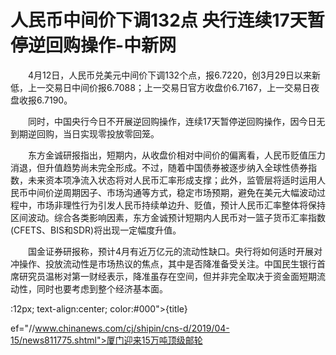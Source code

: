 # 人民币中间价下调132点 央行连续17天暂停逆回购操作-中新网

　　4月12日，人民币兑美元中间价下调132个点，报6.7220，创3月29日以来新低，上一交易日中间价报6.7088；上一交易日官方收盘价6.7167，上一交易日夜盘收报6.7190。


　　同时，中国央行今日不开展逆回购操作，连续17天暂停逆回购操作，因今日无到期逆回购，当日实现零投放零回笼。

　　东方金诚研报指出，短期内，从收盘价相对中间价的偏离看，人民币贬值压力消退，但升值趋势尚未完全形成。不过，随着中国债券被逐步纳入全球性债券指数，未来资本项净流入状态将对人民币汇率形成支撑；此外，监管层将适时运用人民币中间价逆周期因子、市场沟通等方式，稳定市场预期，避免在美元大幅波动过程中，市场非理性行为引发人民币持续单边升、贬值，预计人民币汇率整体将保持区间波动。综合各类影响因素，东方金诚预计短期内人民币对一篮子货币汇率指数(CFETS、BIS和SDR)将出现一定幅度升值。

　　国金证券研报称，预计4月有近万亿元的流动性缺口。央行将如何适时开展对冲操作、投放流动性是市场热议的焦点，其中是否降准备受关注。中国民生银行首席研究员温彬对第一财经表示，降准虽存在空间，但并非完全取决于资金面短期流动性，同时也要考虑到整个经济基本面。

:12px; text-align:center; color:#000">{title}

ef="//www.chinanews.com/cj/shipin/cns-d/2019/04-15/news811775.shtml">厦门迎来15万吨顶级邮轮
